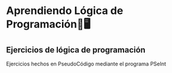 # Aprendiendo Lógica de Programación🤔🖥️
## Ejercicios de lógica de programación
Ejercicios hechos en PseudoCódigo mediante el programa PSeInt
